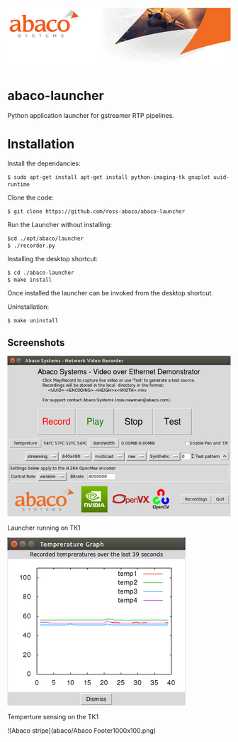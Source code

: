![Abaco stripe](abaco/Abaco_background-1000x275.png)

# abaco-launcher
Python application launcher for gstreamer RTP pipelines.
# Installation
Install the dependancies:

    $ sudo apt-get install apt-get install python-imaging-tk gnuplot uuid-runtime
Clone the code:

    $ git clone https://github.com/ross-abaco/abaco-launcher
Run the Launcher without installing:

    $cd ./opt/abaco/launcher
    $ ./recorder.py
Installing the desktop shortcut:

    $ cd ./abaco-launcher
    $ make install
Once installed the launcher can be invoked from the desktop shortcut.
   
Uninstallation:

    $ make uninstall
## Screenshots
![Launcher screenshot](abaco/Abaco-launcher01.png)

Launcher running on TK1

![Temp sensing](abaco/Abaco-launcher02.png)

Temperture sensing on the TK1

![Abaco stripe](abaco/Abaco Footer1000x100.png)
